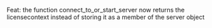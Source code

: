 Feat: the function connect_to_or_start_server now returns the licensecontext instead of storing it as a member of the server object